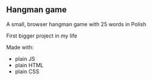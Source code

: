 ## Hangman game
A small, browser hangman game with 25 words in Polish

First bigger project in my life

Made with:
- plain JS
- plain HTML
- plain CSS
